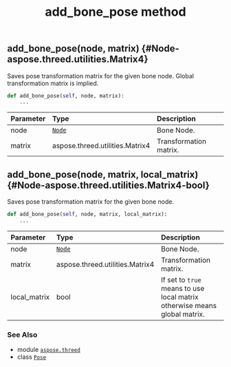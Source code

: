 ﻿---
title: add_bone_pose method
second_title: Aspose.3D for Python via .NET API References
description: 
type: docs
weight: 20
url: /python-net/aspose.threed/pose/add_bone_pose/
is_root: false
---

## add_bone_pose(node, matrix) {#Node-aspose.threed.utilities.Matrix4}

Saves pose transformation matrix for the given bone node. 
Global transformation matrix is implied.



```python
def add_bone_pose(self, node, matrix):
    ...
```


| Parameter | Type | Description |
| :- | :- | :- |
| node | [`Node`](/3d/python-net/aspose.threed/node) | Bone Node. |
| matrix | aspose.threed.utilities.Matrix4 | Transformation matrix. |


## add_bone_pose(node, matrix, local_matrix) {#Node-aspose.threed.utilities.Matrix4-bool}

Saves pose transformation matrix for the given bone node.



```python
def add_bone_pose(self, node, matrix, local_matrix):
    ...
```


| Parameter | Type | Description |
| :- | :- | :- |
| node | [`Node`](/3d/python-net/aspose.threed/node) | Bone Node. |
| matrix | aspose.threed.utilities.Matrix4 | Transformation matrix. |
| local_matrix | bool | If set to `true` means to use local matrix otherwise means global matrix. |



### See Also
* module [`aspose.threed`](../../)
* class [`Pose`](/3d/python-net/aspose.threed/pose)
